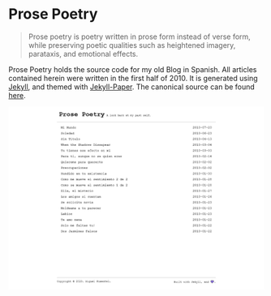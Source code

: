 # Prose Poetry

>Prose poetry is poetry written in prose form instead of verse form, while preserving poetic qualities such as heightened imagery, parataxis, and emotional effects.

Prose Poetry holds the source code for my old Blog in Spanish. All articles contained herein were written in the first half of 2010. It is generated using [Jekyll](https://jekyllrb.com/), and themed with [Jekyll-Paper](https://github.com/ghosind/Jekyll-Paper). The canonical source can be found [here](https://elandres.wordpress.com/).

![prose poetry landing screenshot](prose-poetry-landing.png)
